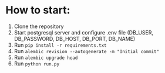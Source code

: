 # How to start:

1. Clone the repository
2. Start postgresql server and configure .env file (DB_USER, DB_PASSWORD, DB_HOST, DB_PORT, DB_NAME)
2. Run `pip install -r requirements.txt`
3. Run `alembic revision --autogenerate -m "Initial commit"`
4. Run `alembic upgrade head`
5. Run `python run.py`